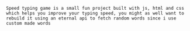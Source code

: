`Speed typing game is a small fun project built with js, html and css which helps you improve your typing speed, you might as well want to rebuild it using an eternal api to fetch random words since i use custom made words`
